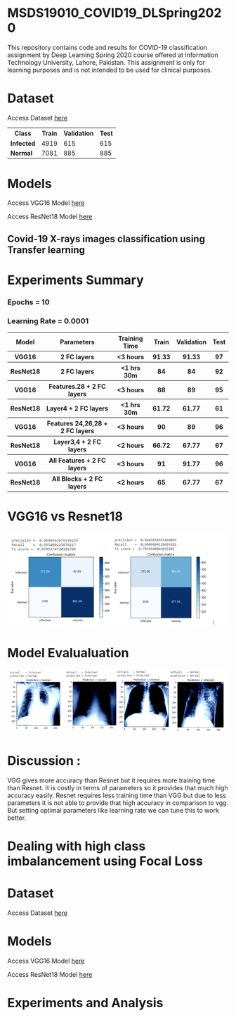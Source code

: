 # MSDS19010_COVID19_DLSpring2020
This repository contains code and results for COVID-19 classification assignment by Deep Learning Spring 2020 course offered at Information Technology University, Lahore, Pakistan. This assignment is only for learning purposes and is not intended to be used for clinical purposes.
# Dataset
Access Dataset [here](https://drive.google.com/drive/folders/1P11biqCGNk5zWqILLdNkuPtbZpvXb1ay?usp=sharing)


<table class="tg">
  <tr>
    <th class="tg-yw4l"><b>Class</b></th>
    <th class="tg-yw4l"><b>Train</b></th>
    <th class="tg-yw4l"><b>Validation</b></th>
    <th class="tg-yw4l"><b>Test</b></th>

  </tr>
  <tr>
    <td class="tg-yw4l"><b>Infected</b></td>
    <td class="tg-yw4l">4919</td>
    <td class="tg-yw4l">615</td>
    <td class="tg-yw4l">615</td>

  </tr>
  <tr>
    <td class="tg-yw4l"><b>Normal</b></td>
    <td class="tg-yw4l">7081</td>
    <td class="tg-yw4l">885</td>
    <td class="tg-yw4l">885</td>
  </tr>
</table>


# Models
Access VGG16 Model [here](https://drive.google.com/file/d/1UQL71b9DtTiSLKR61ZCNNNuMFWrjMBi5/view?usp=sharing)

Access ResNet18 Model [here](https://drive.google.com/file/d/1Io_WxP4ouGCmF93oMaDLyowIs6b-DZzi/view?usp=sharing)


## Covid-19 X-rays images classification using Transfer learning

# Experiments Summary
### Epochs = 10 
### Learning Rate = 0.0001

<table class="tg">
  <tr>
    <th class="tg-yw4l"><b>Model</b></th>
    <th class="tg-yw4l"><b>Parameters</b></th>
    <th class="tg-yw4l"><b>Training Time</b></th>
    <th class="tg-yw4l"><b>Train</b></th>
    <th class="tg-yw4l"><b>Validation</b></th>
    <th class="tg-yw4l"><b>Test</b></th>

  </tr>
  <tr>
    <th class="tg-yw4l"><b>VGG16</b></th>
    <th class="tg-yw4l"><b>2 FC layers</b></th>
    <th class="tg-yw4l"><b> <3 hours</b></th>
    <th class="tg-yw4l"><b> 91.33 </b></th>
    <th class="tg-yw4l"><b>91.33</b></th>
    <th class="tg-yw4l"><b>97</b></th>

  </tr>
  <tr>
    <th class="tg-yw4l"><b>ResNet18</b></th>
    <th class="tg-yw4l"><b>2 FC layers</b></th>
    <th class="tg-yw4l"><b> <1 hrs 30m </b></th>
    <th class="tg-yw4l"><b> 84 </b></th>
    <th class="tg-yw4l"><b> 84</b></th>
    <th class="tg-yw4l"><b>92</b></th>
  </tr>
  
  <tr>
    <th class="tg-yw4l"><b>VGG16</b></th>
    <th class="tg-yw4l"><b> Features.28 + 2 FC layers</b></th>
    <th class="tg-yw4l"><b> <3 hours</b></th>
    <th class="tg-yw4l"><b> 88 </b></th>
    <th class="tg-yw4l"><b>89</b></th>
    <th class="tg-yw4l"><b>95</b></th>
  </tr>
  
  <tr>
    <th class="tg-yw4l"><b>ResNet18</b></th>
    <th class="tg-yw4l"><b> Layer4 + 2 FC layers</b></th>
    <th class="tg-yw4l"><b> <1 hrs 30m </b></th>
    <th class="tg-yw4l"><b> 61.72 </b></th>
    <th class="tg-yw4l"><b> 61.77</b></th>
    <th class="tg-yw4l"><b>61</b></th>
  </tr>
  
  <tr>
    <th class="tg-yw4l"><b>VGG16</b></th>
    <th class="tg-yw4l"><b> Features 24,26,28 + 2 FC layers</b></th>
    <th class="tg-yw4l"><b> <3 hours</b></th>
    <th class="tg-yw4l"><b> 90 </b></th>
    <th class="tg-yw4l"><b>89</b></th>
    <th class="tg-yw4l"><b>96</b></th>
  </tr>
  
  <tr>
    <th class="tg-yw4l"><b>ResNet18</b></th>
    <th class="tg-yw4l"><b> Layer3,4 + 2 FC layers</b></th>
    <th class="tg-yw4l"><b> <2 hours</b></th>
    <th class="tg-yw4l"><b> 66.72 </b></th>
    <th class="tg-yw4l"><b> 67.77</b></th>
    <th class="tg-yw4l"><b>67</b></th>
  </tr>
  
  <tr>
    <th class="tg-yw4l"><b>VGG16</b></th>
    <th class="tg-yw4l"><b> All Features  + 2 FC layers</b></th>
    <th class="tg-yw4l"><b> <3 hours</b></th>
    <th class="tg-yw4l"><b> 91 </b></th>
    <th class="tg-yw4l"><b>91.77</b></th>
    <th class="tg-yw4l"><b>96</b></th>
  </tr>
  
  <tr>
    <th class="tg-yw4l"><b>ResNet18</b></th>
    <th class="tg-yw4l"><b> All Blocks + 2 FC layers</b></th>
    <th class="tg-yw4l"><b> <2 hours</b></th>
    <th class="tg-yw4l"><b> 65 </b></th>
    <th class="tg-yw4l"><b> 67.77</b></th>
    <th class="tg-yw4l"><b>67</b></th>
  </tr>
  
</table>



# VGG16 vs Resnet18 

![VGG16](https://github.com/Asif-Ejaz/MSDS19010_COVID19_DLSpring2020/blob/master/Results/Ccomparison%20vgg-resnet.PNG
)




# Model Evalualuation 

![Result](https://github.com/Asif-Ejaz/MSDS19010_COVID19_DLSpring2020/blob/master/Results/testResults.PNG)




# Discussion :

VGG gives more accuracy than Resnet but it requires more training time than Resnet. It is costly in terms of parameters so it provides that much high accuracy easily.
Resnet requires less training time than VGG but due to less parameters it is not able to provide that high accuracy in comparison to vgg. But setting optimal parameters like learning rate we can tune this to work better.



# Dealing with high class imbalancement using Focal Loss

# Dataset
Access Dataset [here](https://drive.google.com/open?id=1Fc2Uyy8cMKAwbwuumwys8uZtVnkZw-Ak)


# Models
Access VGG16 Model [here](https://drive.google.com/open?id=1-75GUoLsVS0_yZfiUY5RXSGMj1bEWuz3)

Access ResNet18 Model [here](https://drive.google.com/open?id=1pCPchhZu_xRVSADccRnjU8321tKwwnkn)

# Experiments and Analysis

